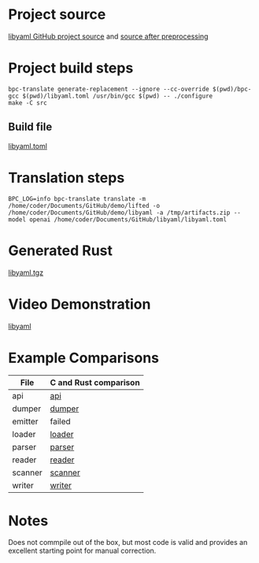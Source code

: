 # Project source

[libyaml GitHub project source](https://github.com/yaml/libyaml) and [source after preprocessing](libyaml_after_preprocessing.tgz)

# Project build steps

```
bpc-translate generate-replacement --ignore --cc-override $(pwd)/bpc-gcc $(pwd)/libyaml.toml /usr/bin/gcc $(pwd) -- ./configure
make -C src
```

## Build file

[libyaml.toml](libyaml.toml)

# Translation steps

```
BPC_LOG=info bpc-translate translate -m /home/coder/Documents/GitHub/demo/lifted -o /home/coder/Documents/GitHub/demo/libyaml -a /tmp/artifacts.zip --model openai /home/coder/Documents/GitHub/libyaml/libyaml.toml
```
# Generated Rust

[libyaml.tgz](libyaml.tgz)

# Video Demonstration

[libyaml](libyaml.mp4)

# Example Comparisons

| File  | C and Rust comparison |
|-------|-----------------------|
| api   | [api](api.png)        |
| dumper | [dumper](dumper.jpg) |
| emitter | failed |
| loader | [loader](loader.jpg) |
| parser | [parser](parser.jpg) |
| reader | [reader](reader.png) |
| scanner | [scanner](scanner.jpg) |
| writer | [writer](writer.png) |

# Notes

Does not commpile out of the box, but most code is valid and provides an excellent starting point for manual correction.
